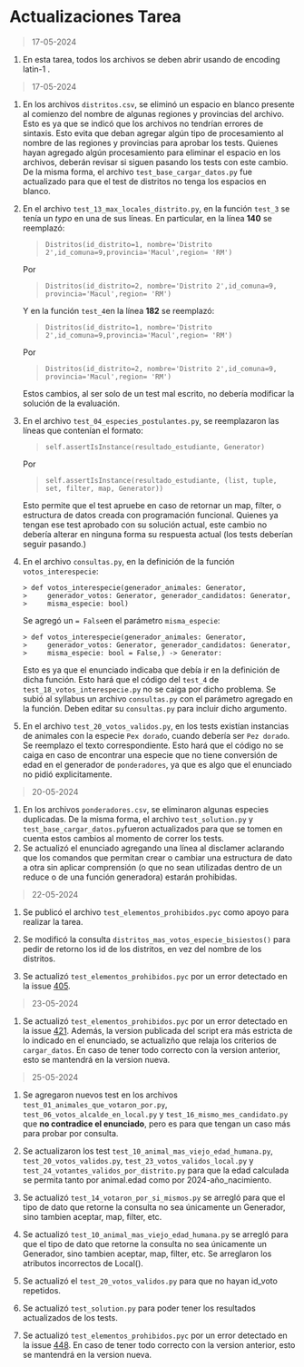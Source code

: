 # Actualizaciones Tarea

> 17-05-2024

1. En esta tarea, todos los archivos se deben abrir usando de encoding latin-1 .

> 17-05-2024

1. En los archivos `distritos.csv`, se eliminó un espacio en blanco presente al comienzo del nombre de algunas regiones y provincias del archivo. Esto es ya que se indicó que los archivos no tendrían errores de sintaxis. Esto evita que deban agregar algún tipo de procesamiento al nombre de las regiones y provincias para aprobar los tests. Quienes hayan agregado algún procesamiento para eliminar el espacio en los archivos, deberán revisar si siguen pasando los tests con este cambio. De la misma forma, el archivo `test_base_cargar_datos.py` fue actualizado para que el test de distritos no tenga los espacios en blanco.

2. En el archivo `test_13_max_locales_distrito.py`, en la función `test_3` se tenía un _typo_ en una de sus líneas. En particular, en la línea **140** se reemplazó:

    > `Distritos(id_distrito=1, nombre='Distrito 2',id_comuna=9,provincia='Macul',region= 'RM')`
    
   Por 
    
    >`Distritos(id_distrito=2, nombre='Distrito 2',id_comuna=9,   provincia='Macul',region= 'RM')`

	Y en la función `test_4`en la línea **182** se reemplazó: 

	> `Distritos(id_distrito=1, nombre='Distrito 2',id_comuna=9,provincia='Macul',region= 'RM')`
    
   Por 
    
    > `Distritos(id_distrito=2, nombre='Distrito 2',id_comuna=9,   provincia='Macul',region= 'RM')`

    
    Estos cambios, al ser solo de un test mal escrito, no debería modificar la solución de la evaluación.

3. En el archivo `test_04_especies_postulantes.py`, se reemplazaron las líneas que contenían el formato:
   > `self.assertIsInstance(resultado_estudiante, Generator)`

   Por

   > `self.assertIsInstance(resultado_estudiante, (list, tuple, set, filter, map, Generator))`

   Esto permite que el test apruebe en caso de retornar un map, filter, o estructura de datos creada con programación funcional. Quienes ya tengan ese test aprobado con su solución actual, este cambio no debería alterar en ninguna forma su respuesta actual (los tests deberían seguir pasando.)

4. En el archivo `consultas.py`, en la definición de la función `votos_interespecie`:

      ```
      > def votos_interespecie(generador_animales: Generator,
      >     generador_votos: Generator, generador_candidatos: Generator,
      >     misma_especie: bool) 
      ```
    Se agregó un `= False`en el parámetro `misma_especie`:
    
      ```
      > def votos_interespecie(generador_animales: Generator,
      >     generador_votos: Generator, generador_candidatos: Generator,
      >     misma_especie: bool = False,) -> Generator:
      ```
      Esto es ya que el enunciado indicaba que debía ir en la definición de dicha función. Esto hará que el código del `test_4` de `test_18_votos_interespecie.py` no se caiga por dicho problema. Se subió al syllabus un archivo `consultas.py` con el parámetro agregado en la función. Deben editar su `consultas.py` para incluir dicho argumento.

5. En el archivo `test_20_votos_validos.py`, en los tests existían instancias de animales con la especie `Pex dorado`, cuando debería ser `Pez dorado`. Se reemplazo el texto correspondiente. Esto hará que el código no se caiga en caso de encontrar una especie que no tiene conversión de edad en el generador de `ponderadores`, ya que es algo que el enunciado no pidió explicitamente.

> 20-05-2024

1. En los archivos `ponderadores.csv`, se eliminaron algunas especies duplicadas. De la misma forma, el archivo `test_solution.py` y `test_base_cargar_datos.py`fueron actualizados para que se tomen en cuenta estos cambios al momento de correr los tests. 
2. Se actualizó el enunciado agregando una línea al disclamer aclarando que los comandos que permitan crear o cambiar una estructura de dato a otra sin aplicar comprensión (o que no sean utilizadas dentro de un reduce o de una función
generadora) estarán prohibidas. 


> 22-05-2024
1. Se publicó el archivo `test_elementos_prohibidos.pyc` como apoyo para realizar la tarea.

2. Se modificó la consulta `distritos_mas_votos_especie_bisiestos()` para pedir de retorno los id de los distritos, en vez del nombre de los distritos.
  
3. Se actualizó `test_elementos_prohibidos.pyc` por un error detectado en la issue [405](https://github.com/IIC2233/Syllabus/issues/405).


> 23-05-2024
  
1. Se actualizó `test_elementos_prohibidos.pyc` por un error detectado en la issue [421](https://github.com/IIC2233/Syllabus/issues/421). Además, la version publicada del script era más estricta de lo indicado en el enunciado, se actualizño que relaja los criterios de `cargar_datos`. En caso de tener todo correcto con la version anterior, esto se mantendrá en la version nueva.

> 25-05-2024

1. Se agregaron nuevos test en los archivos `test_01_animales_que_votaron_por.py`, `test_06_votos_alcalde_en_local.py` y `test_16_mismo_mes_candidato.py` que **no contradice el enunciado**, pero es para que tengan un caso más para probar por consulta.

2. Se actualizaron los test `test_10_animal_mas_viejo_edad_humana.py`, `test_20_votos_validos.py`, `test_23_votos_validos_local.py` y `test_24_votantes_validos_por_distrito.py` para que la edad calculada se permita tanto por animal.edad como por 2024-año_nacimiento.

3. Se actualizó `test_14_votaron_por_si_mismos.py` se arregló para que el tipo de dato que retorne la consulta no sea únicamente un Generador, sino tambien aceptar, map, filter, etc.

4. Se actualizó `test_10_animal_mas_viejo_edad_humana.py` se arregló para que el tipo de dato que retorne la consulta no sea únicamente un Generador, sino tambien aceptar, map, filter, etc. Se arreglaron los atributos incorrectos de Local().

5. Se actualizó el `test_20_votos_validos.py` para que no hayan id_voto repetidos. 

6. Se actualizó `test_solution.py` para poder tener los resultados actualizados de los tests.

7. Se actualizó `test_elementos_prohibidos.pyc` por un error detectado en la issue [448](https://github.com/IIC2233/Syllabus/issues/448). En caso de tener todo correcto con la version anterior, esto se mantendrá en la version nueva.